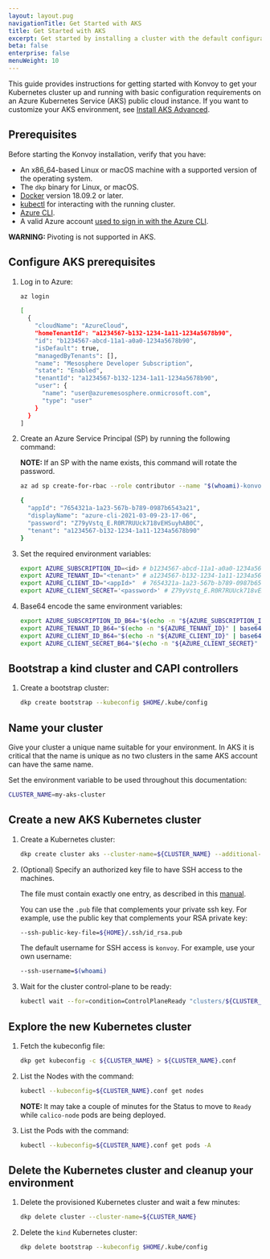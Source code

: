 ```yaml
---
layout: layout.pug
navigationTitle: Get Started with AKS
title: Get Started with AKS
excerpt: Get started by installing a cluster with the default configuration settings on AKS.
beta: false
enterprise: false
menuWeight: 10
---
```


<!--- markdownlist-disable MD046 --->

This guide provides instructions for getting started with Konvoy to get your Kubernetes cluster up and running with basic configuration requirements on an Azure Kubernetes Service (AKS) public cloud instance.
If you want to customize your AKS environment, see [Install AKS Advanced][advanced].

## Prerequisites

Before starting the Konvoy installation, verify that you have:

- An x86_64-based Linux or macOS machine with a supported version of the operating system.
- The `dkp` binary for Linux, or macOS.
- [Docker][install_docker] version 18.09.2 or later.
- [kubectl][install_kubectl] for interacting with the running cluster.
- [Azure CLI][azure_cli].
- A valid Azure account [used to sign in with the Azure CLI][azure_credentials].

<p class="message--warning"><strong>WARNING: </strong>Pivoting is not supported in AKS.</p>

## Configure AKS prerequisites

1.  Log in to Azure:

    ```bash
    az login
    ```

    ```sh
    [
      {
        "cloudName": "AzureCloud",
        "homeTenantId": "a1234567-b132-1234-1a11-1234a5678b90",
        "id": "b1234567-abcd-11a1-a0a0-1234a5678b90",
        "isDefault": true,
        "managedByTenants": [],
        "name": "Mesosphere Developer Subscription",
        "state": "Enabled",
        "tenantId": "a1234567-b132-1234-1a11-1234a5678b90",
        "user": {
          "name": "user@azuremesosphere.onmicrosoft.com",
          "type": "user"
        }
      }
    ]
    ```

1.  Create an Azure Service Principal (SP) by running the following command:

    <p class="message--note"><strong>NOTE: </strong>If an SP with the name exists, this command will rotate the password.</p>

    ```bash
    az ad sp create-for-rbac --role contributor --name "$(whoami)-konvoy" --scopes=/subscriptions/$(az account show --query id -o tsv)
    ```

    ```sh
    {
      "appId": "7654321a-1a23-567b-b789-0987b6543a21",
      "displayName": "azure-cli-2021-03-09-23-17-06",
      "password": "Z79yVstq_E.R0R7RUUck718vEHSuyhAB0C",
      "tenant": "a1234567-b132-1234-1a11-1234a5678b90"
    }
    ```

1.  Set the required environment variables:

    ```bash
    export AZURE_SUBSCRIPTION_ID=<id> # b1234567-abcd-11a1-a0a0-1234a5678b90
    export AZURE_TENANT_ID="<tenant>" # a1234567-b132-1234-1a11-1234a5678b90
    export AZURE_CLIENT_ID="<appId>"  # 7654321a-1a23-567b-b789-0987b6543a21
    export AZURE_CLIENT_SECRET='<password>' # Z79yVstq_E.R0R7RUUck718vEHSuyhAB0C
    ```

1.  Base64 encode the same environment variables:

    ```bash
    export AZURE_SUBSCRIPTION_ID_B64="$(echo -n "${AZURE_SUBSCRIPTION_ID}" | base64 | tr -d '\n')"
    export AZURE_TENANT_ID_B64="$(echo -n "${AZURE_TENANT_ID}" | base64 | tr -d '\n')"
    export AZURE_CLIENT_ID_B64="$(echo -n "${AZURE_CLIENT_ID}" | base64 | tr -d '\n')"
    export AZURE_CLIENT_SECRET_B64="$(echo -n "${AZURE_CLIENT_SECRET}" | base64 | tr -d '\n')"
    ```

## Bootstrap a kind cluster and CAPI controllers

1.  Create a bootstrap cluster:

    ```bash
    dkp create bootstrap --kubeconfig $HOME/.kube/config
    ```

## Name your cluster

Give your cluster a unique name suitable for your environment.
In AKS it is critical that the name is unique as no two clusters in the same AKS account can have the same name.

Set the environment variable to be used throughout this documentation:

```bash
CLUSTER_NAME=my-aks-cluster
```

## Create a new AKS Kubernetes cluster

1.  Create a Kubernetes cluster:
    <!---FIXME: remove --kubernetes-version when dkp defaults to a supported version--->
    ```bash
    dkp create cluster aks --cluster-name=${CLUSTER_NAME} --additional-tags=owner=$(whoami) --kubernetes-version=1.21.7
    ```

1.  (Optional) Specify an authorized key file to have SSH access to the machines.

    The file must contain exactly one entry, as described in this [manual](https://man7.org/linux/man-pages/man8/sshd.8.html#AUTHORIZED_KEYS_FILE_FORMAT).

    You can use the `.pub` file that complements your private ssh key. For example, use the public key that complements your RSA private key:

    ```bash
    --ssh-public-key-file=${HOME}/.ssh/id_rsa.pub
    ```

    The default username for SSH access is `konvoy`. For example, use your own username:

    ```bash
    --ssh-username=$(whoami)
    ```

1.  Wait for the cluster control-plane to be ready:

    ```bash
    kubectl wait --for=condition=ControlPlaneReady "clusters/${CLUSTER_NAME}" --timeout=20m
    ```

## Explore the new Kubernetes cluster

1.  Fetch the kubeconfig file:

    ```bash
    dkp get kubeconfig -c ${CLUSTER_NAME} > ${CLUSTER_NAME}.conf
    ```

1.  List the Nodes with the command:

    ```bash
    kubectl --kubeconfig=${CLUSTER_NAME}.conf get nodes
    ```

    <p class="message--note"><strong>NOTE: </strong>It may take a couple of minutes for the Status to move to <code>Ready</code> while <code>calico-node</code> pods are being deployed.</p>

1.  List the Pods with the command:

    ```bash
    kubectl --kubeconfig=${CLUSTER_NAME}.conf get pods -A
    ```

## Delete the Kubernetes cluster and cleanup your environment

1.  Delete the provisioned Kubernetes cluster and wait a few minutes:

    ```bash
    dkp delete cluster --cluster-name=${CLUSTER_NAME}
    ```

1.  Delete the `kind` Kubernetes cluster:

    ```bash
    dkp delete bootstrap --kubeconfig $HOME/.kube/config
    ```

[install_docker]: https://docs.docker.com/get-docker/
[install_kubectl]: https://kubernetes.io/docs/tasks/tools/#kubectl
[azure_cli]: https://docs.microsoft.com/en-us/cli/azure/install-azure-cli
[azure_credentials]: https://docs.microsoft.com/en-us/cli/azure/authenticate-azure-cli?view=azure-cli-latest
[advanced]: ../aks-advanced/
